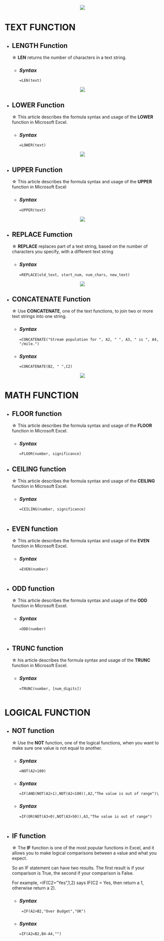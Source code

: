 <p align="center">
  <img src="https://github.com/Eggcelen1/G2-Midterms/assets/144224540/ce61609e-f78d-415c-80d2-6d3a8bf5146a">
</p>


# TEXT FUNCTION

- ## LENGTH Function
    ☆ **LEN** returns the number of characters in a text string.

  - ### _Syntax_
        =LEN(text) 

<p align="center">
  <img src="https://github.com/Eggcelen1/G2-Midterms/assets/144224540/55ef0faa-5559-42b4-b7a7-7e01792931dc">
</p>


  - ## LOWER Function
    ☆ This article describes the formula syntax and usage of the **LOWER** function in Microsoft Excel.

    - ### _Syntax_
          =LOWER(text)

<p align="center">
  <img src="https://github.com/Eggcelen1/G2-Midterms/assets/144224540/a4468b60-6023-4927-a627-03b9079cdf99">
</p>


  - ## UPPER Function
    ☆ This article describes the formula syntax and usage of the **UPPER** function in Microsoft Excel
    
    - ### _Syntax_
          =UPPER(text)

<p align="center">
  <img src="https://github.com/Eggcelen1/G2-Midterms/assets/144224540/a1b6d9f8-9551-4c80-ab80-3583951bb4f2">
</p>

      
  - ## REPLACE Fumction
    ☆ **REPLACE** replaces part of a text string, based on the number of characters you specify, with a different text string
    
    - ### _Syntax_
          =REPLACE(old_text, start_num, num_chars, new_text)

<p align="center">
  <img src="https://github.com/Eggcelen1/G2-Midterms/assets/144224540/76b3d803-1d75-45b8-ab21-32789178cf0b">
</p>


  - ## CONCATENATE Function
    ☆ Use **CONCATENATE**, one of the text functions, to join two or more text strings into one string.

    - ### _Syntax_
          =CONCATENATE("Stream population for ", A2, " ", A3, " is ", A4, "/mile.")
    - ### _Syntax_
          =CONCATENATE(B2, " ",C2)

<p align="center">
  <img src="https://github.com/Eggcelen1/G2-Midterms/assets/144224540/34b5315d-b84f-4309-ac54-f44b658942bc">
</p>

# MATH FUNCTION

  - ## FLOOR function 
    ☆ This article describes the formula syntax and usage of the **FLOOR** function in Microsoft Excel.
    
    - ### _Syntax_
          =FLOOR(number, significance)
      
  - ## CEILING function       
    ☆ This article describes the formula syntax and usage of the **CEILING** function in Microsoft Excel.

    - ### _Syntax_
          =CEILING(number, significance)
<p align="center">
  <img src="">
</p>

  - ## EVEN function       
    ☆ This article describes the formula syntax and usage of the **EVEN** function in Microsoft Excel.

    - ### _Syntax_
          =EVEN(number)

<p align="center">
  <img src="">
</p>
 
  - ## ODD function       
    ☆ This article describes the formula syntax and usage of the **ODD** function in Microsoft Excel.
    
    - ### _Syntax_
          =ODD(number)
<p align="center">
  <img src="">
</p>
  
  - ## TRUNC function       
    ☆ his article describes the formula syntax and usage of the **TRUNC** function in Microsoft Excel.
    
    - ### _Syntax_
          =TRUNC(number, [num_digits])

<p align="center">
  <img src="">
</p>

# LOGICAL FUNCTION

  - ## NOT function       
    ☆ Use the **NOT** function, one of the logical functions, when you want to make sure one value is not equal to another.
    
    - ### _Syntax_
          =NOT(A2>100)
    - ### _Syntax_
          =IF(AND(NOT(A2>1),NOT(A2<100)),A2,"The value is out of range")\
    - ### _Syntax_
          =IF(OR(NOT(A3<0),NOT(A3>50)),A3,"The value is out of range")
<p align="center">
  <img src="">
</p>

  - ## IF function       
    ☆ The **IF** function is one of the most popular functions in Excel, and it allows you to make logical comparisons between a value and what you expect.

      So an IF statement can have two results. The first result is if your comparison is True, the second if your comparison is False.

      For example, =IF(C2=”Yes”,1,2) says IF(C2 = Yes, then return a 1, otherwise return a 2).
  
    
    - ### _Syntax_     
           =IF(A2>B2,"Over Budget","OK")
    - ### _Syntax_
          =IF(A2=B2,B4-A4,"")


<p align="center">
  <img src="">
</p>

